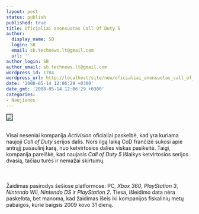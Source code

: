 ```yaml
---
layout: post
status: publish
published: true
title: Oficialiai anonsuotas Call Of Duty 5
author:
  display_name: SB
  login: SB
  email: sb.technews.lt@gmail.com
  url: ''
author_login: SB
author_email: sb.technews.lt@gmail.com
wordpress_id: 1784
wordpress_url: http://localhost/site/new/oficialiai_anonsuotas_call_of_duty_5/
date: '2008-05-14 12:06:29 +0300'
date_gmt: '2008-05-14 12:06:29 +0300'
categories:
- Naujienos
---
```

<div class="imgright"><img src="http://tbn0.google.com/images?q=tbn:pORhxLLmkBPm1M:http://www.k1bond007.com/wp-content/gallery/video-games/Activision.gif" border="1"></div>
<p><br>Visai neseniai kompanija <i>Activision</i> oficialiai paskelbė, kad yra kuriama naujoji <i>Call of Duty</i> serijos dalis. Nors ilgą laiką CoD frančizė sukosi apie antrąjį pasaulinį karą, nuo ketvirtosios dalies viskas pasikeitė. Taigi, kompanija pareiškė, kad naujasis <i>Call of Duty 5</i> išlaikys ketvirtosios serijos dvasią, tačiau turės ir nemažai skirtumų.<br />
<br><br />
<br>Žaidimas pasirodys šešiose platformose: PC, <i>Xbox 360</i>, <i>PlayStation 3</i>, <i>Nintendo Wii</i>, <i>Nintendo DS</i> ir <i>PlayStation 2</i>. Tiesa, išleidimo data nėra paskelbta, bet manoma, kad žaidimas išeis iki kompanijos fiskalinių metų pabaigos, kurie baigsis 2009 kovo 31 dieną.<br />
<br></p>
